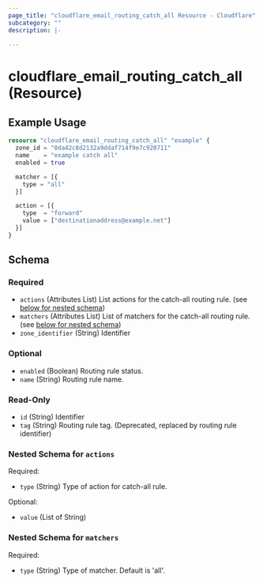 ```yaml
---
page_title: "cloudflare_email_routing_catch_all Resource - Cloudflare"
subcategory: ""
description: |-
  
---
```


# cloudflare_email_routing_catch_all (Resource)



## Example Usage

```terraform
resource "cloudflare_email_routing_catch_all" "example" {
  zone_id = "0da42c8d2132a9ddaf714f9e7c920711"
  name    = "example catch all"
  enabled = true

  matcher = [{
    type = "all"
  }]

  action = [{
    type  = "forward"
    value = ["destinationaddress@example.net"]
  }]
}
```
<!-- schema generated by tfplugindocs -->
## Schema

### Required

- `actions` (Attributes List) List actions for the catch-all routing rule. (see [below for nested schema](#nestedatt--actions))
- `matchers` (Attributes List) List of matchers for the catch-all routing rule. (see [below for nested schema](#nestedatt--matchers))
- `zone_identifier` (String) Identifier

### Optional

- `enabled` (Boolean) Routing rule status.
- `name` (String) Routing rule name.

### Read-Only

- `id` (String) Identifier
- `tag` (String) Routing rule tag. (Deprecated, replaced by routing rule identifier)

<a id="nestedatt--actions"></a>
### Nested Schema for `actions`

Required:

- `type` (String) Type of action for catch-all rule.

Optional:

- `value` (List of String)


<a id="nestedatt--matchers"></a>
### Nested Schema for `matchers`

Required:

- `type` (String) Type of matcher. Default is 'all'.


